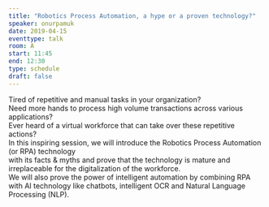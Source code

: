 ```yaml
---
title: "Robotics Process Automation, a hype or a proven technology?"
speaker: onurpamuk
date: 2019-04-15
eventtype: talk
room: A
start: 11:45
end: 12:30
type: schedule
draft: false
---
```


Tired of repetitive and manual tasks in your organization?  
Need more hands to process high volume transactions across various applications?  
Ever heard of a virtual workforce that can take over these repetitive actions?  
In this inspiring session, we will introduce the Robotics Process Automation (or RPA) technology  
with its facts & myths and prove that the technology is mature and irreplaceable for the digitalization of the workforce.  
We will also prove the power of intelligent automation by combining RPA with AI technology like chatbots,
intelligent OCR and Natural Language Processing (NLP).  

